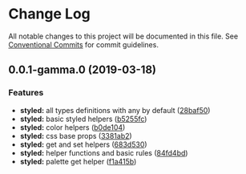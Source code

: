 # Change Log

All notable changes to this project will be documented in this file.
See [Conventional Commits](https://conventionalcommits.org) for commit guidelines.

## 0.0.1-gamma.0 (2019-03-18)


### Features

* **styled:** all types definitions with any by default ([28baf50](https://github.com/brunobertolini/steroids/commit/28baf50))
* **styled:** basic styled helpers ([b5255fc](https://github.com/brunobertolini/steroids/commit/b5255fc))
* **styled:** color helpers ([b0de104](https://github.com/brunobertolini/steroids/commit/b0de104))
* **styled:** css base props ([3381ab2](https://github.com/brunobertolini/steroids/commit/3381ab2))
* **styled:** get and set helpers ([683d530](https://github.com/brunobertolini/steroids/commit/683d530))
* **styled:** helper functions and basic rules ([84fd4bd](https://github.com/brunobertolini/steroids/commit/84fd4bd))
* **styled:** palette get helper ([f1a415b](https://github.com/brunobertolini/steroids/commit/f1a415b))
